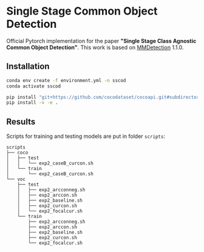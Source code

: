 # Single Stage Common Object Detection

Official Pytorch implementation for the paper **"Single Stage Class Agnostic Common Object Detection"**.
This work is based on [MMDetection](https://github.com/open-mmlab/mmdetection) 1.1.0.


## Installation

```bash
conda env create -f environment.yml -n sscod
conda activate sscod

pip install "git+https://github.com/cocodataset/cocoapi.git#subdirectory=PythonAPI"
pip install -v -e .
```


## Results

Scripts for training and testing models are put in folder `scripts`:
```
scripts
├── coco
│   ├── test
│   │   └── exp2_caseB_curcon.sh
│   └── train
│       └── exp2_caseB_curcon.sh
└── voc
    ├── test
    │   ├── exp2_arcconneg.sh
    │   ├── exp2_arccon.sh
    │   ├── exp2_baseline.sh
    │   ├── exp2_curcon.sh
    │   └── exp2_focalcur.sh
    └── train
        ├── exp2_arcconneg.sh
        ├── exp2_arccon.sh
        ├── exp2_baseline.sh
        ├── exp2_curcon.sh
        └── exp2_focalcur.sh
```
